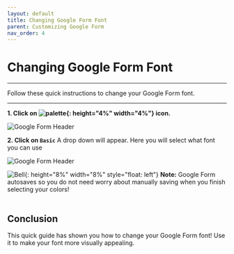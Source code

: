 ```yaml
---
layout: default
title: Changing Google Form Font
parent: Customizing Google Form
nav_order: 4
---
```


# Changing Google Form Font
---

Follow these quick instructions to change your Google Form font.

---

**1. Click on ![palette](https://github.com/kevtrng/Google-Forms-Guide/blob/gh-pages/docs/images/icons/paint-palette.png?raw=true){: height="4%" width="4%"} icon.**

![Google Form Header](https://github.com/kevtrng/Google-Forms-Guide/blob/gh-pages/docs/images/customizingForm/1_changing_header.png?raw=true)

**2. Click on `Basic`**
A drop down will appear. Here you will select what font you can use

![Google Form Header](https://github.com/kevtrng/Google-Forms-Guide/blob/gh-pages/docs/images/customizingForm/2_Font.png?raw=true)

![Bell](https://github.com/kevtrng/Google-Forms-Guide/blob/gh-pages/docs/images/icons/bell.png?raw=true){: height="8%" width="8%" style="float: left"}
**Note:** Google Form autosaves so you do not need worry about manually saving when you finish selecting your colors!
<br>
<br>

## Conclusion

This quick guide has shown you how to change your Google Form font! Use it to make your font more visually appealing.